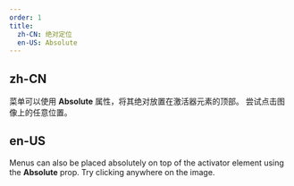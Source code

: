 ```yaml
---
order: 1
title:
  zh-CN: 绝对定位
  en-US: Absolute
---
```


## zh-CN

菜单可以使用 **Absolute** 属性，将其绝对放置在激活器元素的顶部。 尝试点击图像上的任意位置。

## en-US

Menus can also be placed absolutely on top of the activator element using the **Absolute** prop. Try clicking anywhere on the image.
